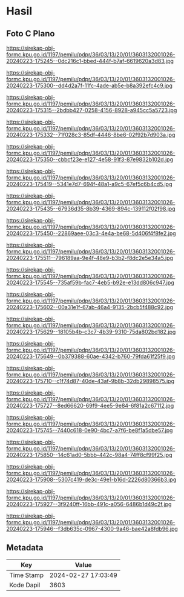 # Hasil

## Foto C Plano

https://sirekap-obj-formc.kpu.go.id/1197/pemilu/pdpr/36/03/13/20/01/3603132001026-20240223-175245--0dc216c1-bbed-444f-b7af-6619620a3d83.jpg

https://sirekap-obj-formc.kpu.go.id/1197/pemilu/pdpr/36/03/13/20/01/3603132001026-20240223-175300--dd4d2a7f-11fc-4ade-ab5e-b8a392efc4c9.jpg

https://sirekap-obj-formc.kpu.go.id/1197/pemilu/pdpr/36/03/13/20/01/3603132001026-20240223-175315--2bdbb427-0258-4156-8928-a945cc5a5723.jpg

https://sirekap-obj-formc.kpu.go.id/1197/pemilu/pdpr/36/03/13/20/01/3603132001026-20240223-175332--71f028c3-85df-4446-8be6-02f92b7d903a.jpg

https://sirekap-obj-formc.kpu.go.id/1197/pemilu/pdpr/36/03/13/20/01/3603132001026-20240223-175350--cbbcf23e-e127-4e58-91f3-87e9832b102d.jpg

https://sirekap-obj-formc.kpu.go.id/1197/pemilu/pdpr/36/03/13/20/01/3603132001026-20240223-175419--5341e7d7-694f-48a1-a9c5-67ef5c6b4cd5.jpg

https://sirekap-obj-formc.kpu.go.id/1197/pemilu/pdpr/36/03/13/20/01/3603132001026-20240223-175435--67936d35-8b39-4369-894c-139112f02f98.jpg

https://sirekap-obj-formc.kpu.go.id/1197/pemilu/pdpr/36/03/13/20/01/3603132001026-20240223-175450--22869aee-03c3-4e4a-be68-5d406f4f8fe2.jpg

https://sirekap-obj-formc.kpu.go.id/1197/pemilu/pdpr/36/03/13/20/01/3603132001026-20240223-175511--796189aa-9e4f-48e9-b3b2-f8dc2e5e34a5.jpg

https://sirekap-obj-formc.kpu.go.id/1197/pemilu/pdpr/36/03/13/20/01/3603132001026-20240223-175545--735af59b-fac7-4eb5-b92e-e13dd806c947.jpg

https://sirekap-obj-formc.kpu.go.id/1197/pemilu/pdpr/36/03/13/20/01/3603132001026-20240223-175602--00a31e1f-67ab-46a4-9135-2bcb5f488c92.jpg

https://sirekap-obj-formc.kpu.go.id/1197/pemilu/pdpr/36/03/13/20/01/3603132001026-20240223-175629--18105b4b-c3c7-4b39-9310-75da802bd182.jpg

https://sirekap-obj-formc.kpu.go.id/1197/pemilu/pdpr/36/03/13/20/01/3603132001026-20240223-175649--0b379388-60ae-4342-b760-79fda61f25f9.jpg

https://sirekap-obj-formc.kpu.go.id/1197/pemilu/pdpr/36/03/13/20/01/3603132001026-20240223-175710--c1f74d87-40de-43af-9b8b-32db29898575.jpg

https://sirekap-obj-formc.kpu.go.id/1197/pemilu/pdpr/36/03/13/20/01/3603132001026-20240223-175727--8ed66620-69f9-4ee5-9e84-6f81a2c67112.jpg

https://sirekap-obj-formc.kpu.go.id/1197/pemilu/pdpr/36/03/13/20/01/3603132001026-20240223-175745--7440c618-0e90-4bc7-a7f6-be8f1a5dbe57.jpg

https://sirekap-obj-formc.kpu.go.id/1197/pemilu/pdpr/36/03/13/20/01/3603132001026-20240223-175850--14c61ad0-5bbb-442c-98a4-74ff8cf99f25.jpg

https://sirekap-obj-formc.kpu.go.id/1197/pemilu/pdpr/36/03/13/20/01/3603132001026-20240223-175908--5307c419-de3c-49e1-b16d-2226d80366b3.jpg

https://sirekap-obj-formc.kpu.go.id/1197/pemilu/pdpr/36/03/13/20/01/3603132001026-20240223-175927--3f9240ff-16bb-491c-a056-6486b1d49c2f.jpg

https://sirekap-obj-formc.kpu.go.id/1197/pemilu/pdpr/36/03/13/20/01/3603132001026-20240223-175946--f3db635c-0967-4300-9a46-bae42a8fdb96.jpg


## Metadata

| Key        | Value               |
| ---------- | ------------------- |
| Time Stamp | 2024-02-27 17:03:49 |
| Kode Dapil | 3603                |



